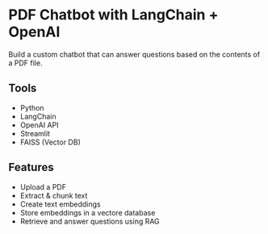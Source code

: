 # PDF Chatbot with LangChain + OpenAI

Build a custom chatbot that can answer questions based on the contents of a PDF file.

## Tools
- Python
- LangChain
- OpenAI API
- Streamlit
- FAISS (Vector DB)

## Features
- Upload a PDF
- Extract & chunk text
- Create text embeddings
- Store embeddings in a vectore database
- Retrieve and answer questions using RAG

